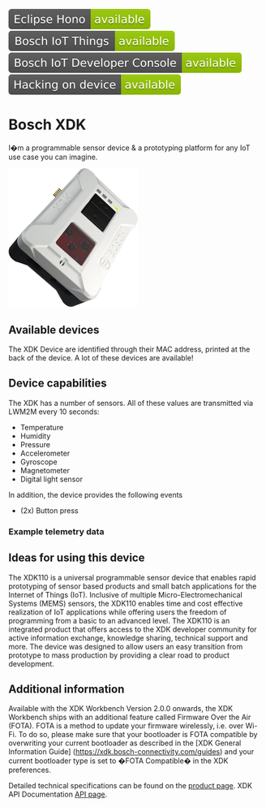 ![Available in Eclipse Hono](images/shields/Eclipse_Hono-available-green.svg)
![Available in Bosch IoT Things](images/shields/Bosch_IoT_Things-available-green.svg)
![Available in Bosch IoT Developer Console](images/shields/Bosch_IoT_Developer_Console-available-green.svg)
![You can work directly on this device](images/shields/Hacking_on_device-available-green.svg)

# Bosch XDK

I�m a programmable sensor device & a prototyping platform for any IoT use case you can imagine.

<img src="images/Bosch_XDK_21.png " width="255">
	
## Available devices

The XDK Device are identified through their MAC address, printed at the back of the device. A lot of these devices are available!

## Device capabilities

The XDK has a number of sensors. All of these values are transmitted via LWM2M every 10 seconds:

- Temperature
- Humidity
- Pressure
- Accelerometer
- Gyroscope
- Magnetometer 
- Digital light sensor 

In addition, the device provides the following events

- (2x) Button press

### Example telemetry data


## Ideas for using this device

The XDK110 is a universal programmable sensor device that enables rapid prototyping of sensor based products and small batch applications for the Internet of Things (IoT). Inclusive of multiple Micro-Electromechanical Systems (MEMS) sensors, the XDK110 enables time and cost effective realization of IoT applications while offering users the freedom of programming from a basic to an advanced level. The XDK110 is an integrated product that offers access to the XDK developer community for active information exchange, knowledge sharing, technical support and more. The device was designed to allow users an easy transition from prototype to mass production by providing a clear road to product development.

## Additional information

Available with the XDK Workbench Version 2.0.0 onwards, the XDK Workbench ships with an additional feature called Firmware Over the Air (FOTA). FOTA is a method to update your firmware wirelessly, i.e. over Wi-Fi. To do so, please make sure that your bootloader is FOTA compatible by overwriting your current bootloader as described in the [XDK General Information Guide] (https://xdk.bosch-connectivity.com/guides) and your current bootloader type is set to �FOTA Compatible� in the XDK preferences.

Detailed technical specifications can be found on the [product page](http://xdk.io). XDK API Documentation [API page](https://xdk.bosch-connectivity.com/xdk-api).
